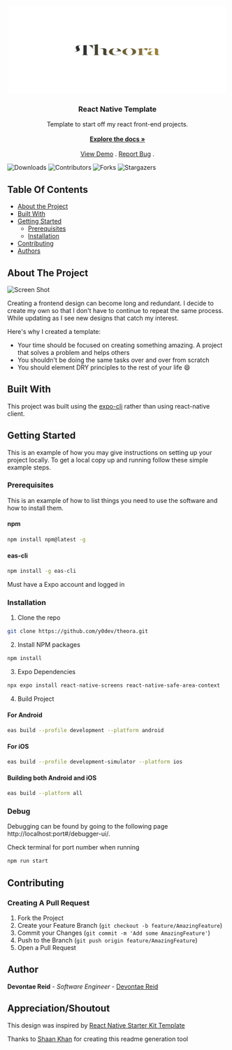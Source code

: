 <br/>
<p align="center">
  <a href="https://github.com/y0Dev/Theora">
    <img src="images/logo.png" alt="Logo" width="500" height="200">
  </a>

  <h3 align="center">React Native Template</h3>

  <p align="center">
    Template to start off my react front-end projects.
    <br/>
    <br/>
    <a href="https://github.com/y0Dev/Theora"><strong>Explore the docs »</strong></a>
    <br/>
    <br/>
    <a href="https://github.com/y0Dev/Theora">View Demo</a>
    .
    <a href="https://github.com/y0Dev/Theora/issues">Report Bug</a>
    .
  </p>
</p>

![Downloads](https://img.shields.io/github/downloads/y0Dev/Theora/total) ![Contributors](https://img.shields.io/github/contributors/y0Dev/Theora?color=dark-green) ![Forks](https://img.shields.io/github/forks/y0Dev/Theora?style=social) ![Stargazers](https://img.shields.io/github/stars/y0Dev/Theora?style=social)

## Table Of Contents

- [About the Project](#about-the-project)
- [Built With](#built-with)
- [Getting Started](#getting-started)
  - [Prerequisites](#prerequisites)
  - [Installation](#installation)
- [Contributing](#contributing)
- [Authors](#author)

## About The Project

![Screen Shot](images/screenshot.png)

Creating a frontend design can become long and redundant. I decide to create my own so that I don't have to continue to repeat the same process. While updating as I see new designs that catch my interest.

Here's why I created a template:

- Your time should be focused on creating something amazing. A project that solves a problem and helps others
- You shouldn't be doing the same tasks over and over from scratch
- You should element DRY principles to the rest of your life :smile:

## Built With

This project was built using the [expo-cli](https://docs.expo.dev/workflow/expo-cli/) rather than using react-native client.

## Getting Started

This is an example of how you may give instructions on setting up your project locally.
To get a local copy up and running follow these simple example steps.

### Prerequisites

This is an example of how to list things you need to use the software and how to install them.

#### npm

```sh
npm install npm@latest -g
```

#### eas-cli

```sh
npm install -g eas-cli
```

Must have a Expo account and logged in

### Installation

1. Clone the repo

```sh
git clone https://github.com/y0dev/theora.git
```

2. Install NPM packages

```sh
npm install
```

3. Expo Dependencies

```sh
npx expo install react-native-screens react-native-safe-area-context
```

4. Build Project

#### For Android

```sh
eas build --profile development --platform android
```

#### For iOS

```sh
eas build --profile development-simulator --platform ios
```

#### Building both Android and iOS

```sh
eas build --platform all
```

### Debug

Debugging can be found by going to the following page http://localhost:port#/debugger-ui/. 

Check terminal for port number when running 

```sh
npm run start
```

## Contributing

### Creating A Pull Request

1. Fork the Project
2. Create your Feature Branch (`git checkout -b feature/AmazingFeature`)
3. Commit your Changes (`git commit -m 'Add some AmazingFeature'`)
4. Push to the Branch (`git push origin feature/AmazingFeature`)
5. Open a Pull Request

## Author

**Devontae Reid** - _Software Engineer_ - [Devontae Reid](https://www.devontaereid.com/)

## Appreciation/Shoutout

This design was inspired by [React Native Starter Kit Template](https://instamobile.io/app-templates/react-native-starter-kit-firebase/)

Thanks to [Shaan Khan](https://readme.shaankhan.dev/) for creating this readme generation tool
